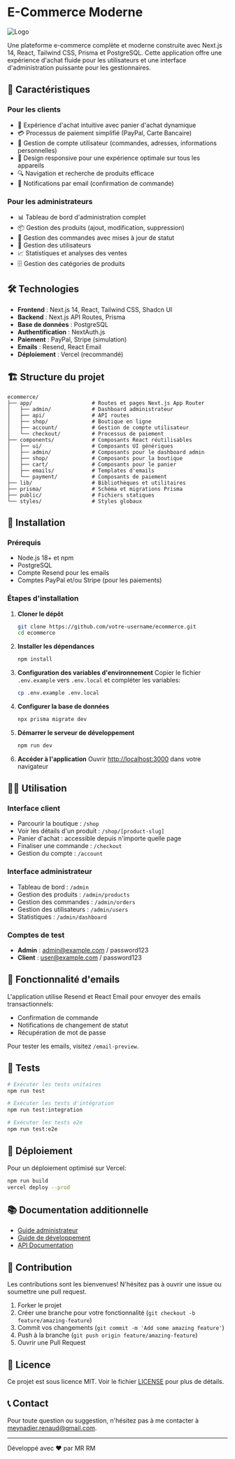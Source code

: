 # E-Commerce Moderne

![Logo](public/logo.png)

Une plateforme e-commerce complète et moderne construite avec Next.js 14, React, Tailwind CSS, Prisma et PostgreSQL. Cette application offre une expérience d'achat fluide pour les utilisateurs et une interface d'administration puissante pour les gestionnaires.

## 🌟 Caractéristiques

### Pour les clients

- 🛒 Expérience d'achat intuitive avec panier d'achat dynamique
- 💳 Processus de paiement simplifié (PayPal, Carte Bancaire)
- 👤 Gestion de compte utilisateur (commandes, adresses, informations personnelles)
- 📱 Design responsive pour une expérience optimale sur tous les appareils
- 🔍 Navigation et recherche de produits efficace
- 📧 Notifications par email (confirmation de commande)

### Pour les administrateurs

- 📊 Tableau de bord d'administration complet
- 📦 Gestion des produits (ajout, modification, suppression)
- 📝 Gestion des commandes avec mises à jour de statut
- 👥 Gestion des utilisateurs
- 📈 Statistiques et analyses des ventes
- 🗄️ Gestion des catégories de produits

## 🛠️ Technologies

- **Frontend** : Next.js 14, React, Tailwind CSS, Shadcn UI
- **Backend** : Next.js API Routes, Prisma
- **Base de données** : PostgreSQL
- **Authentification** : NextAuth.js
- **Paiement** : PayPal, Stripe (simulation)
- **Emails** : Resend, React Email
- **Déploiement** : Vercel (recommandé)

## 🏗️ Structure du projet

```
ecommerce/
├── app/                   # Routes et pages Next.js App Router
│   ├── admin/             # Dashboard administrateur
│   ├── api/               # API routes
│   ├── shop/              # Boutique en ligne
│   ├── account/           # Gestion de compte utilisateur
│   └── checkout/          # Processus de paiement
├── components/            # Composants React réutilisables
│   ├── ui/                # Composants UI génériques
│   ├── admin/             # Composants pour le dashboard admin
│   ├── shop/              # Composants pour la boutique
│   ├── cart/              # Composants pour le panier
│   ├── emails/            # Templates d'emails
│   └── payment/           # Composants de paiement
├── lib/                   # Bibliothèques et utilitaires
├── prisma/                # Schéma et migrations Prisma
├── public/                # Fichiers statiques
└── styles/                # Styles globaux
```

## 🚀 Installation

### Prérequis

- Node.js 18+ et npm
- PostgreSQL
- Compte Resend pour les emails
- Comptes PayPal et/ou Stripe (pour les paiements)

### Étapes d'installation

1. **Cloner le dépôt**

   ```bash
   git clone https://github.com/votre-username/ecommerce.git
   cd ecommerce
   ```

2. **Installer les dépendances**

   ```bash
   npm install
   ```

3. **Configuration des variables d'environnement**
   Copier le fichier `.env.example` vers `.env.local` et compléter les variables:

   ```bash
   cp .env.example .env.local
   ```

4. **Configurer la base de données**

   ```bash
   npx prisma migrate dev
   ```

5. **Démarrer le serveur de développement**

   ```bash
   npm run dev
   ```

6. **Accéder à l'application**
   Ouvrir [http://localhost:3000](http://localhost:3000) dans votre navigateur

## 👩‍💻 Utilisation

### Interface client

- Parcourir la boutique : `/shop`
- Voir les détails d'un produit : `/shop/[product-slug]`
- Panier d'achat : accessible depuis n'importe quelle page
- Finaliser une commande : `/checkout`
- Gestion du compte : `/account`

### Interface administrateur

- Tableau de bord : `/admin`
- Gestion des produits : `/admin/products`
- Gestion des commandes : `/admin/orders`
- Gestion des utilisateurs : `/admin/users`
- Statistiques : `/admin/dashboard`

### Comptes de test

- **Admin** : admin@example.com / password123
- **Client** : user@example.com / password123

## 📧 Fonctionnalité d'emails

L'application utilise Resend et React Email pour envoyer des emails transactionnels:

- Confirmation de commande
- Notifications de changement de statut
- Récupération de mot de passe

Pour tester les emails, visitez `/email-preview`.

## 🧪 Tests

```bash
# Exécuter les tests unitaires
npm run test

# Exécuter les tests d'intégration
npm run test:integration

# Exécuter les tests e2e
npm run test:e2e
```

## 🔄 Déploiement

Pour un déploiement optimisé sur Vercel:

```bash
npm run build
vercel deploy --prod
```

## 📚 Documentation additionnelle

- [Guide administrateur](docs/admin-guide.md)
- [Guide de développement](docs/dev-guide.md)
- [API Documentation](docs/api-docs.md)

## 🤝 Contribution

Les contributions sont les bienvenues! N'hésitez pas à ouvrir une issue ou soumettre une pull request.

1. Forker le projet
2. Créer une branche pour votre fonctionnalité (`git checkout -b feature/amazing-feature`)
3. Commit vos changements (`git commit -m 'Add some amazing feature'`)
4. Push à la branche (`git push origin feature/amazing-feature`)
5. Ouvrir une Pull Request

## 📝 Licence

Ce projet est sous licence MIT. Voir le fichier [LICENSE](LICENSE) pour plus de détails.

## 📞 Contact

Pour toute question ou suggestion, n'hésitez pas à me contacter à [meynadier.renaud@gmail.com](mailto:meynadier.renaud@gmail.com).

---

Développé avec ❤️ par MR RM
